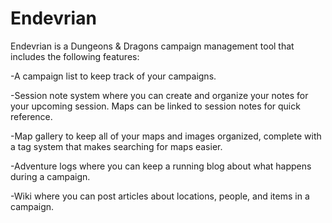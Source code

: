 # Endevrian




Endevrian is a Dungeons & Dragons campaign management tool that includes the following features:

-A campaign list to keep track of your campaigns.

-Session note system where you can create and organize your notes for your upcoming session. Maps can be linked to session notes for quick reference.

-Map gallery to keep all of your maps and images organized, complete with a tag system that makes searching for maps easier.

-Adventure logs where you can keep a running blog about what happens during a campaign.

-Wiki where you can post articles about locations, people, and items in a campaign.

